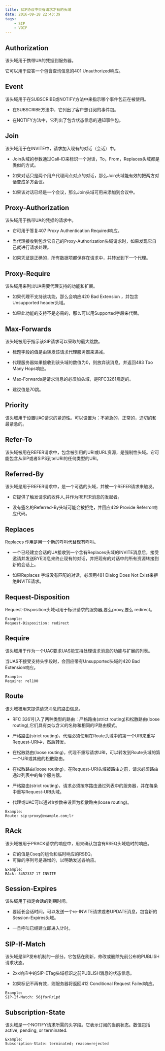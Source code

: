 ```yaml
---
title: SIP协议中只有请求才有的头域
date: 2016-09-18 22:43:39
tags:
	- SIP
	- VOIP
---
```

## Authorization
该头域用于携带UA的凭据到服务器。

它可以用于应答一个包含查询信息的401 Unauthorized响应。

## Event
该头域用于在SUBSCRIBE或NOTIFY方法中来指示哪个事件包正在被使用。

- 在SUBSCRIBE方法中，它列出了客户想订阅的事件包。

- 在NOTIFY方法中，它列出了包含状态信息的通知事件包。

## Join
该头域用于在INVITE中，请求加入现有的对话（会话）中。

- Join头域的参数通过Call-ID来标识一个对话，To，From，Replaces头域都是类似的方式。

- 如果对话只是两个用户代理间点对点的对话，那么Join头域能有效的把两方对话变成多方会议。

- 如果该对话已经是一个会议，那么Join头域可用来添加到会议中。

## Proxy-Authorization
该头域用于携带UA的凭据的请求中。

- 它可用于答复407 Proxy Authentication Required响应。

- 当代理接收到包含它自己的Proxy-Authorization头域请求时，如果发现它自己就进行请求处理。

- 如果凭证是正确的，所有数据项都保存在请求中，并转发到下一个代理。

## Proxy-Require
该头域用来列出UA需要代理支持的功能和扩展。

- 如果代理不支持该功能，那么会响应420 Bad Extension ，并包含Unsupported header头域。

- 如果此功能的支持不是必需的，那么可以用Supported字段来代替。

## Max-Forwards
该头域被用于指示该SIP请求可以采取的最大跳数。

- 标题字段的值是由转发该请求代理服务器来递减。

- 代理服务器如果接收到该头域的数值为0，则放弃该消息，并返回483 Too Many Hops响应。

- Max-Forwards是请求消息的必须加头域，是RFC3261规定的。

- 建议值是70跳。

## Priority
该头域用于设置UAC请求的紧迫性。可以设置为：不紧急的，正常的，迫切的和最紧急的。

## Refer-To
该头域被用在REFER请求中，包含被引用的URI或URL资源，是强制性头域。它可能包含从SIP或者SIPS到telURI的任何类型的URI。

## Referred-By
该头域是用于REFER请求中，是一个可选的头域，并被一个REFER请求来触发。

- 它提供了触发请求的收件人,并作为REFER消息的发起者。

- 没有签名的Referred-By头域可能会被拒绝，并回应429 Provide Referror响应代码。

## Replaces
Replaces 作用是用一个新的呼叫代替现有呼叫。

- 一个已经建立会话的UA接收到一个含有Replaces头域的INVITE消息后，接受邀请并发送BYE消息来终止现有的对话，并把现有的对话中的所有资源转接到新的会话上。

- 如果Replaces 字域没有匹配的对话，必须用481 Dialog Does Not Exist来拒绝INVITE请求。

## Request-Disposition
Request-Disposition头域可用于标识请求的服务器,要么proxy,要么 redirect。
```
Example:
Request-Disposition: redirect
```
## Require
该头域用于作为一个UAC要求UAS能支持处理请求消息的功能与扩展的列表。

当UAS不接受支持头字段时，会回应带有Unsupported头域的420 Bad Extension响应。
```
Example:
Require: rel100
```
## Route
该头域被用来提供请求消息的路由信息。

- RFC 3261引入了两种类型的路由：严格路由(strict routing)和松散路由(loose routing),它们具有类似含义的名称和相同的IP路由模式。

- 严格路由(strict routing)，代理必须使用在Route头域中的第一个URI来重写Request-URI中，然后转发。

- 在松散路由(loose routing)，代理不重写请求URI，可以转发到Route头域的第一个URI或其他的松散路由。

- 在松散路由(loose routing)，在Request-URI头域被路由之前，请求必须路由通过列表中的每个服务器。

- 严格路由(strict routing)，请求必须按序路由通过列表中的服务器，并在每条中重写Request-URI头域。

- 代理或UAC可以通过lr参数来设置为松散路由(loose routing)。
```
Example:
Route: sip:proxy@example.com;lr
```
## RAck
该头域被用于PRACK请求的响应中，用来确认包含有RSEQ头域临时的响应。

- 它的值是Cseq的组合和临时响应的RSEQ。
- 可靠的序列号是递增的，以明确发送各响应。
```
Example:
RAck: 3452337 17 INVITE
```
## Session-Expires
该头域用于指定会话的到期时间。

- 要延长会话时间，可以发送一个re-INVITE请求或者UPDATE消息，包含新的Session-Expires头域。

- 一旦呼叫已经建立即进入计时。

## SIP-If-Match
该头域是SIP发布机制的一部分。它包括在刷新，修改或删除先前公布的PUBLISH请求状态。

- 2xx响应中的SIP-ETag头域标识之前PUBLISH消息的状态信息。

- 如果标记不再有效，则服务器将返回412 Conditional Request Failed响应。
```
Example:
SIP-If-Match: 56jforRr1pd
```
## Subscription-State
该头域是一个NOTIFY请求所需的头字段。它表示订阅的当前状态。数值包括active, pending, or terminated.
```
Example:
Subscription-State: terminated; reason=rejected
```
